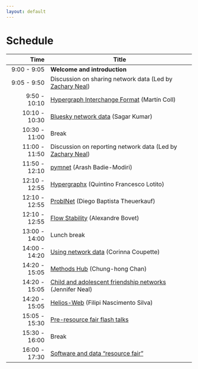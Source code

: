 ```yaml
---
layout: default
---
```


# Schedule

| Time  | Title                                                                                                  |
|------:| -------------------------------------------------------------------------------------------------------|
|  9:00 -  9:05 | **Welcome and introduction**                                                                   |
|  9:05 -  9:50 | Discussion on sharing network data (Led by [Zachary Neal](https://www.zacharyneal.com/))       |
|  9:50 - 10:10 | [Hypergraph Interchange Format](abstracts/hif.md) (Martín Coll)                                |
| 10:10 - 10:30 | [Bluesky network data](abstracts/bluesky.md) (Sagar Kumar)                                     |
| 10:30 - 11:00 | Break                                                                                          |
| 11:00 - 11:50 | Discussion on reporting network data (Led by [Zachary Neal](https://www.zacharyneal.com/))     |
| 11:50 - 12:10 | [pymnet](abstracts/pymnet.md) (Arash Badie-Modiri)                                             |
| 12:10 - 12:55 | [Hypergraphx](abstracts/hypergraphx.md) (Quintino Francesco Lotito)                            |
| 12:10 - 12:55 | [ProbINet](abstracts/probinet.md) (Diego Baptista Theuerkauf)                                  |
| 12:10 - 12:55 | [Flow Stability](abstracts/flow-stability.md) (Alexandre Bovet)                                |
| 13:00 - 14:00 | Lunch break                                                                                    |
| 14:00 - 14:20 | [Using network data](abstracts/data.md) (Corinna Coupette)                                     |
| 14:20 - 15:05 | [Methods Hub](abstracts/methods-hub.md) (Chung-hong Chan)                                      |
| 14:20 - 15:05 | [Child and adolescent friendship networks](abstracts/friendship-networks.md) (Jennifer Neal)   |
| 14:20 - 15:05 | [Helios-Web](abstracts/helios-web.md) (Filipi Nascimento Silva)                                |
| 15:05 - 15:30 | [Pre-resource fair flash talks](abstracts/flash.md)                                            |
| 15:30 - 16:00 | Break                                                                                          |
| 16:00 - 17:30 | [Software and data “resource fair”](abstracts/flash.md)                                        |